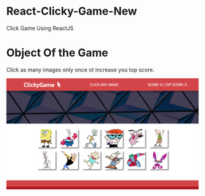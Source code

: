 # React-Clicky-Game-New
Click Game Using ReactJS

# Object Of the Game
Click as many images only once ot increase you top score.

<img src="https://github.com/efinfl/React-Clicky-Game-New/blob/master/Project%20Gif.png">
